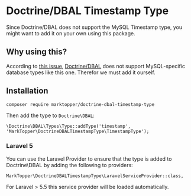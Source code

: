 # Doctrine/DBAL Timestamp Type
Since Doctrine/DBAL does not support the MySQL Timestamp type, you might want to add it on your own using this package.

## Why using this?
According to [this issue](https://github.com/doctrine/dbal/issues/2558), [Doctrine/DBAL](https://github.com/doctrine/dbal) does not support MySQL-specific database types like this one. Therefor we must add it ourself.

## Installation
```
composer require marktopper/doctrine-dbal-timestamp-type
```

Then add the type to `Doctrine\DBAL`:
```
\Doctrine\DBAL\Types\Type::addType('timestamp', 'MarkTopper\DoctrineDBALTimestampType\TimestampType');
```

### Laravel 5
You can use the Laravel Provider to ensure that the type is added to Doctrine\DBAL by adding the following to providers:
```
MarkTopper\DoctrineDBALTimestampType\LaravelServiceProvider::class,
```

For Laravel > 5.5 this service provider will be loaded automatically.
